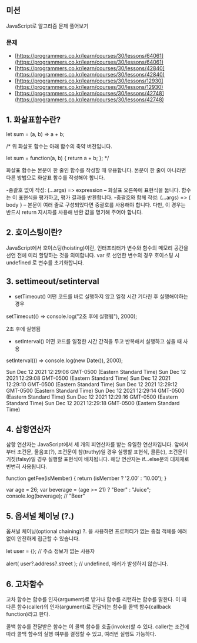 ## 미션

JavaScript로 알고리즘 문제 풀어보기

### 문제

- [https://programmers.co.kr/learn/courses/30/lessons/64061](https://programmers.co.kr/learn/courses/30/lessons/64061)
- [https://programmers.co.kr/learn/courses/30/lessons/42840](https://programmers.co.kr/learn/courses/30/lessons/42840)
- [https://programmers.co.kr/learn/courses/30/lessons/12930](https://programmers.co.kr/learn/courses/30/lessons/12930)
- [https://programmers.co.kr/learn/courses/30/lessons/42748](https://programmers.co.kr/learn/courses/30/lessons/42748)

## 1. 화살표함수란?


let sum = (a, b) => a + b;

/* 위 화살표 함수는 아래 함수의 축약 버전입니다.

let sum = function(a, b) {
  return a + b;
};
*/

화살표 함수는 본문이 한 줄인 함수를 작성할 때 유용합니다. 본문이 한 줄이 아니라면 다른 방법으로 화살표 함수를 작성해야 합니다.

-중괄호 없이 작성: (...args) => expression – 화살표 오른쪽에 표현식을 둡니다. 함수는 이 표현식을 평가하고, 평가 결과를 반환합니다.
-중괄호와 함께 작성: (...args) => { body } – 본문이 여러 줄로 구성되었다면 중괄호를 사용해야 합니다. 다만, 이 경우는 반드시 return 지시자를 사용해 반환 값을 명기해 주어야 합니다.


## 2. 호이스팅이란?

JavaScript에서 호이스팅(hoisting)이란, 인터프리터가 변수와 함수의 메모리 공간을 선언 전에 미리 할당하는 것을 의미합니다. var 로 선언한 변수의 경우 호이스팅 시 undefined 로 변수를 초기화합니다.


## 3. settimeout/setinterval

- setTimeout()
어떤 코드를 바로 실행하지 않고 일정 시간 기다린 후 실행해야하는 경우

<ex>
setTimeout(() => console.log("2초 후에 실행됨"), 2000);

2초 후에 실행됨

- setInterval()
어떤 코드를 일정한 시간 간격을 두고 반복해서 실행하고 싶을 때 사용

<ex>
setInterval(() => console.log(new Date()), 2000);

Sun Dec 12 2021 12:29:06 GMT-0500 (Eastern Standard Time)
Sun Dec 12 2021 12:29:08 GMT-0500 (Eastern Standard Time)
Sun Dec 12 2021 12:29:10 GMT-0500 (Eastern Standard Time)
Sun Dec 12 2021 12:29:12 GMT-0500 (Eastern Standard Time)
Sun Dec 12 2021 12:29:14 GMT-0500 (Eastern Standard Time)
Sun Dec 12 2021 12:29:16 GMT-0500 (Eastern Standard Time)
Sun Dec 12 2021 12:29:18 GMT-0500 (Eastern Standard Time)


## 4. 삼항연산자

삼항 연산자는 JavaScript에서 세 개의 피연산자를 받는 유일한 연산자입니다. 앞에서부터 조건문, 물음표(?), 조건문이 참(truthy)일 경우 실행할 표현식, 콜론(:), 조건문이 거짓(falsy)일 경우 실행할 표현식이 배치됩니다. 해당 연산자는 if...else문의 대체재로 빈번히 사용됩니다.

function getFee(isMember) {
  return (isMember ? '$2.00' : '$10.00');
}

var age = 26;
var beverage = (age >= 21) ? "Beer" : "Juice";
console.log(beverage); // "Beer"


## 5. 옵셔널 체이닝  (?.)


옵셔널 체이닝(optional chaining) ?. 을 사용하면 프로퍼티가 없는 중첩 객체를 에러 없이 안전하게 접근할 수 있습니다.

let user = {}; // 주소 정보가 없는 사용자

alert( user?.address?.street ); // undefined, 에러가 발생하지 않습니다.



## 6. 고차함수


고차 함수는 함수를 인자(argument)로 받거나 함수를 리턴하는 함수를 말한다. 이 때 다른 함수(caller)의 인자(argument)로 전달되는 함수를 콜백 함수(callback function)라고 한다.

콜백 함수를 전달받은 함수는 이 콜백 함수를 호출(invoke)할 수 있다. caller는 조건에 따라 콜백 함수의 실행 여부를 결정할 수 있고, 여러번 실행도 가능하다.


